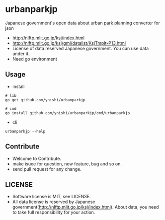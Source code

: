 # urbanparkjp
Japanese government's  open data about urban park planning converter for json

* http://nlftp.mlit.go.jp/ksj/index.html
* http://nlftp.mlit.go.jp/ksj/gml/datalist/KsjTmplt-P13.html
* License of data reserved Japanese government. You can use data under it. 
* Need go environment 

## Usage 
* install
```
# lib
go get github.com/ynishi/urbanparkjp
```
```
# cmd
go install github.com/ynishi/urbanparkjp/cmd/urbanparkjp
```
* cli 
```
urbanparkjp --help
```

## Contribute
* Welcome to Contribute.
* make isuee for question, new feature, bug and so on.
* send pull request for any change.

## LICENSE

* Software license is MIT, see LICENSE.
* All data license is reserved by Japanese government(http://nlftp.mlit.go.jp/ksj/index.html). About data, you need to take full responsibility for your action.
